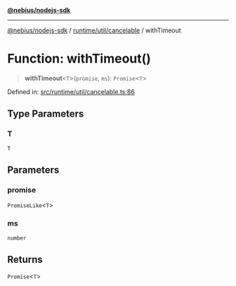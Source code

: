 [**@nebius/nodejs-sdk**](../../../../README.md)

---

[@nebius/nodejs-sdk](../../../../README.md) / [runtime/util/cancelable](../README.md) / withTimeout

# Function: withTimeout()

> **withTimeout**\<`T`\>(`promise`, `ms`): `Promise`\<`T`\>

Defined in: [src/runtime/util/cancelable.ts:86](https://github.com/nebius/nodejs-sdk/blob/b305f8e478cb0251c26d73900b264b3bd9a5cc58/src/runtime/util/cancelable.ts#L86)

## Type Parameters

### T

`T`

## Parameters

### promise

`PromiseLike`\<`T`\>

### ms

`number`

## Returns

`Promise`\<`T`\>
